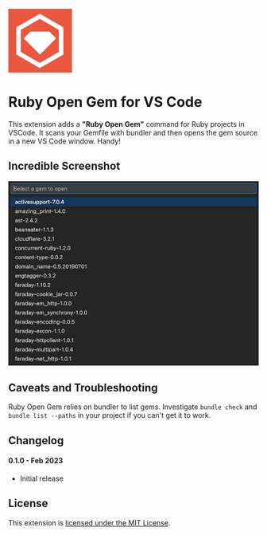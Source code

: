 ![](icon.png)

# Ruby Open Gem for VS Code

This extension adds a **"Ruby Open Gem"** command for Ruby projects in VSCode. It scans your Gemfile with bundler and then opens the gem source in a new VS Code window. Handy!

## Incredible Screenshot

![](screenshot.png)

## Caveats and Troubleshooting

Ruby Open Gem relies on bundler to list gems. Investigate `bundle check` and `bundle list --paths` in your project if you can't get it to work.

## Changelog

#### 0.1.0 - Feb 2023

- Initial release

## License

This extension is [licensed under the MIT License](LICENSE.txt).
